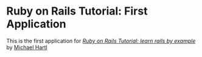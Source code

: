 # Ruby on Rails Tutorial: First Application

This is the first application for
[*Ruby on Rails Tutorial: learn rails by example*](http://railstutorial.org/)
by [Michael Hartl](http://michaelhartl.com/)